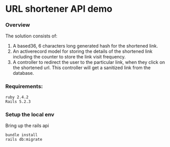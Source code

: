 # URL shortener API demo

### Overview
The solution consists of:

1. A based36, 6 characters long generated hash for the shortened link.
2. An activerecord model for storing the details of the shortened link including the counter to store the link visit frequency.
3. A controller to redirect the user to the particular link, when they click on the shortened url. This controller will get a sanitized link from the database.

### Requirements:
```
ruby 2.4.2
Rails 5.2.3
```

### Setup the local env

Bring up the rails api
```
bundle install
rails db:migrate
```